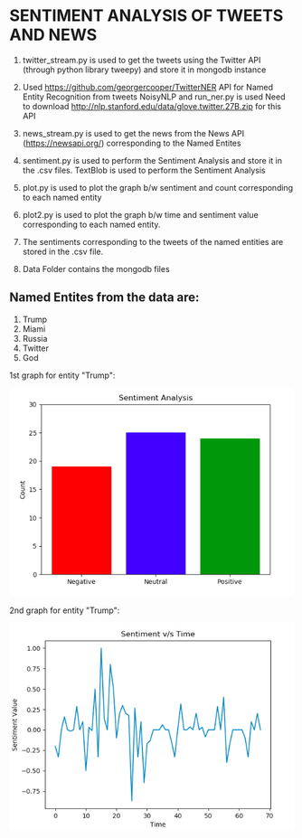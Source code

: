 
# SENTIMENT ANALYSIS OF TWEETS AND NEWS

1. twitter_stream.py is used to get the tweets using the Twitter API (through python library tweepy) and store it in mongodb instance

2. Used  https://github.com/georgercooper/TwitterNER API for Named Entity Recognition from tweets
    NoisyNLP and run_ner.py is used
    Need to download http://nlp.stanford.edu/data/glove.twitter.27B.zip for this API

3.  news_stream.py is used to get the news from the News API (https://newsapi.org/) corresponding to the
    Named Entites

4. sentiment.py is used to perform the Sentiment Analysis and store it in the .csv files.
    TextBlob is used to perform the Sentiment Analysis

5. plot.py is used to plot the graph b/w sentiment and count corresponding to each named entity

6. plot2.py is used to plot the graph b/w time and sentiment value corresponding to each named entity.

7. The sentiments corresponding to the tweets of the named entities are stored in the .csv file.

8. Data Folder contains the mongodb files

## Named Entites from the data are:

1. Trump
2. Miami
3. Russia
4. Twitter
5. God

1st graph for entity "Trump":

![picture1](/Graph1.png)

2nd graph for entity "Trump":

![picture2](/Graph2.png)


